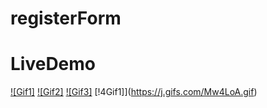 # registerForm
 
# LiveDemo
[![Gif1]](https://j.gifs.com/6XZ3zl.gif)
[![Gif2]](https://j.gifs.com/k8EAD5.gif)
[![Gif3]](https://j.gifs.com/E84zGv.gif)
[!4Gif1]](https://j.gifs.com/Mw4LoA.gif)
